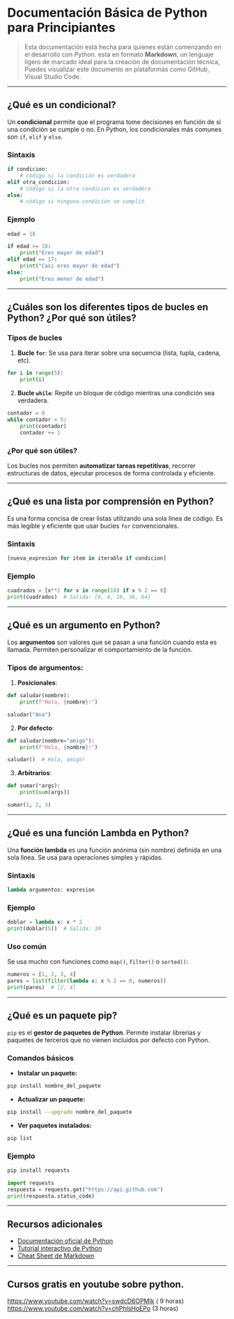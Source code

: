 # Documentación Básica de Python para Principiantes

> Esta documentación está hecha para quienes están comenzando en el desarrollo con Python. esta en formato **Markdown**, un lenguaje ligero de marcado ideal para la creación de documentación técnica, Puedes visualizar este documento en plataformas como GitHub, Visual Studio Code.

---

## ¿Qué es un condicional?

Un **condicional** permite que el programa tome decisiones en función de si una condición se cumple o no. En Python, los condicionales más comunes son `if`, `elif` y `else`.

### Sintaxis
```python
if condicion:
    # código si la condición es verdadera
elif otra_condicion:
    # código si la otra condición es verdadera
else:
    # código si ninguna condición se cumplió
```

### Ejemplo
```python
edad = 18

if edad >= 18:
    print("Eres mayor de edad")
elif edad == 17:
    print("Casi eres mayor de edad")
else:
    print("Eres menor de edad")
```

---

## ¿Cuáles son los diferentes tipos de bucles en Python? ¿Por qué son útiles?

### Tipos de bucles

1. **Bucle `for`**: Se usa para iterar sobre una secuencia (lista, tupla, cadena, etc).
```python
for i in range(5):
    print(i)
```

2. **Bucle `while`**: Repite un bloque de código mientras una condición sea verdadera.
```python
contador = 0
while contador < 5:
    print(contador)
    contador += 1
```

### ¿Por qué son útiles?
Los bucles nos permiten **automatizar tareas repetitivas**, recorrer estructuras de datos, ejecutar procesos de forma controlada y eficiente.

---

## ¿Qué es una lista por comprensión en Python?

Es una forma concisa de crear listas utilizando una sola línea de código. Es más legible y eficiente que usar bucles `for` convencionales.

### Sintaxis
```python
[nueva_expresion for item in iterable if condicion]
```

### Ejemplo
```python
cuadrados = [x**2 for x in range(10) if x % 2 == 0]
print(cuadrados)  # Salida: [0, 4, 16, 36, 64]
```

---

## ¿Qué es un argumento en Python?

Los **argumentos** son valores que se pasan a una función cuando esta es llamada. Permiten personalizar el comportamiento de la función.

### Tipos de argumentos:
1. **Posicionales**:
```python
def saludar(nombre):
    print(f"Hola, {nombre}!")

saludar("Ana")
```

2. **Por defecto**:
```python
def saludar(nombre="amigo"):
    print(f"Hola, {nombre}!")

saludar()  # Hola, amigo!
```

3. **Arbitrarios**:
```python
def sumar(*args):
    print(sum(args))

sumar(1, 2, 3)
```

---

## ¿Qué es una función Lambda en Python?

Una **función lambda** es una función anónima (sin nombre) definida en una sola línea. Se usa para operaciones simples y rápidas.

### Sintaxis
```python
lambda argumentos: expresion
```

### Ejemplo
```python
doblar = lambda x: x * 2
print(doblar(5))  # Salida: 10
```

### Uso común
Se usa mucho con funciones como `map()`, `filter()` o `sorted()`:
```python
numeros = [1, 2, 3, 4]
pares = list(filter(lambda x: x % 2 == 0, numeros))
print(pares)  # [2, 4]
```

---

## ¿Qué es un paquete pip?

`pip` es el **gestor de paquetes de Python**. Permite instalar librerías y paquetes de terceros que no vienen incluidos por defecto con Python.

### Comandos básicos
- **Instalar un paquete:**
```bash
pip install nombre_del_paquete
```
- **Actualizar un paquete:**
```bash
pip install --upgrade nombre_del_paquete
```
- **Ver paquetes instalados:**
```bash
pip list
```

### Ejemplo
```bash
pip install requests
```
```python
import requests
respuesta = requests.get("https://api.github.com")
print(respuesta.status_code)
```
---

## Recursos adicionales

- [Documentación oficial de Python](https://docs.python.org/es/3/)
- [Tutorial interactivo de Python](https://www.learnpython.org/)
- [Cheat Sheet de Markdown](https://www.markdownguide.org/cheat-sheet/)

---
## Cursos gratis en youtube sobre python.
https://www.youtube.com/watch?v=swdcD6OPMlk ( 9 horas)
https://www.youtube.com/watch?v=chPhlsHoEPo (3 horas) 
